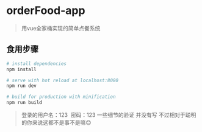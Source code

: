 # orderFood-app

> 用vue全家桶实现的简单点餐系统

## 食用步骤

``` bash
# install dependencies
npm install

# serve with hot reload at localhost:8080
npm run dev

# build for production with minification
npm run build
```

> 登录的用户名：123  密码：123
一些细节的验证 并没有写 不过相对于聪明的你来说这都不是事不是嘛😊
